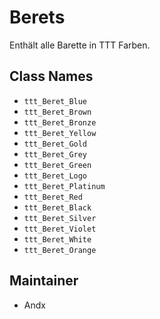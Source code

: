 # Berets

Enthält alle Barette in TTT Farben.

## Class Names

- `ttt_Beret_Blue`
- `ttt_Beret_Brown`
- `ttt_Beret_Bronze`
- `ttt_Beret_Yellow`
- `ttt_Beret_Gold`
- `ttt_Beret_Grey`
- `ttt_Beret_Green`
- `ttt_Beret_Logo`
- `ttt_Beret_Platinum`
- `ttt_Beret_Red`
- `ttt_Beret_Black`
- `ttt_Beret_Silver`
- `ttt_Beret_Violet`
- `ttt_Beret_White`
- `ttt_Beret_Orange`

## Maintainer

- Andx
